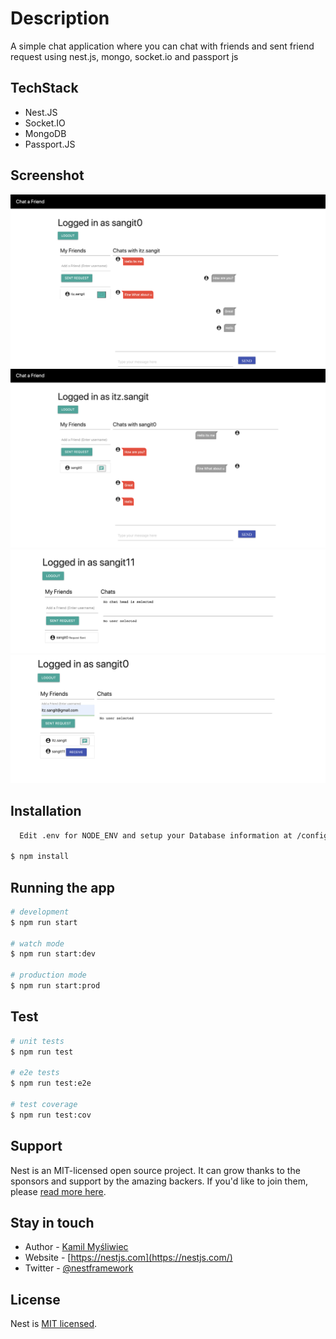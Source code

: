 # Description

A simple chat application where you can chat with friends and sent friend request using nest.js, mongo, socket.io and passport js

## TechStack

- Nest.JS
- Socket.IO
- MongoDB
- Passport.JS

## Screenshot

![alt text](https://github.com/sangit0/nestjs-socket.io-with-auth-jwt/blob/main/screenshot/1.png 'Screenshot')
![alt text](https://github.com/sangit0/nestjs-socket.io-with-auth-jwt/blob/main/screenshot/2.png 'Screenshot')
![alt text](https://github.com/sangit0/nestjs-socket.io-with-auth-jwt/blob/main/screenshot/3.png 'Screenshot')
![alt text](https://github.com/sangit0/nestjs-socket.io-with-auth-jwt/blob/main/screenshot/4.png 'Screenshot')

## Installation

```bash
  Edit .env for NODE_ENV and setup your Database information at /config/config.ts.

$ npm install
```

## Running the app

```bash
# development
$ npm run start

# watch mode
$ npm run start:dev

# production mode
$ npm run start:prod
```

## Test

```bash
# unit tests
$ npm run test

# e2e tests
$ npm run test:e2e

# test coverage
$ npm run test:cov
```

## Support

Nest is an MIT-licensed open source project. It can grow thanks to the sponsors and support by the amazing backers. If you'd like to join them, please [read more here](https://docs.nestjs.com/support).

## Stay in touch

- Author - [Kamil Myśliwiec](https://kamilmysliwiec.com)
- Website - [https://nestjs.com](https://nestjs.com/)
- Twitter - [@nestframework](https://twitter.com/nestframework)

## License

Nest is [MIT licensed](LICENSE).

